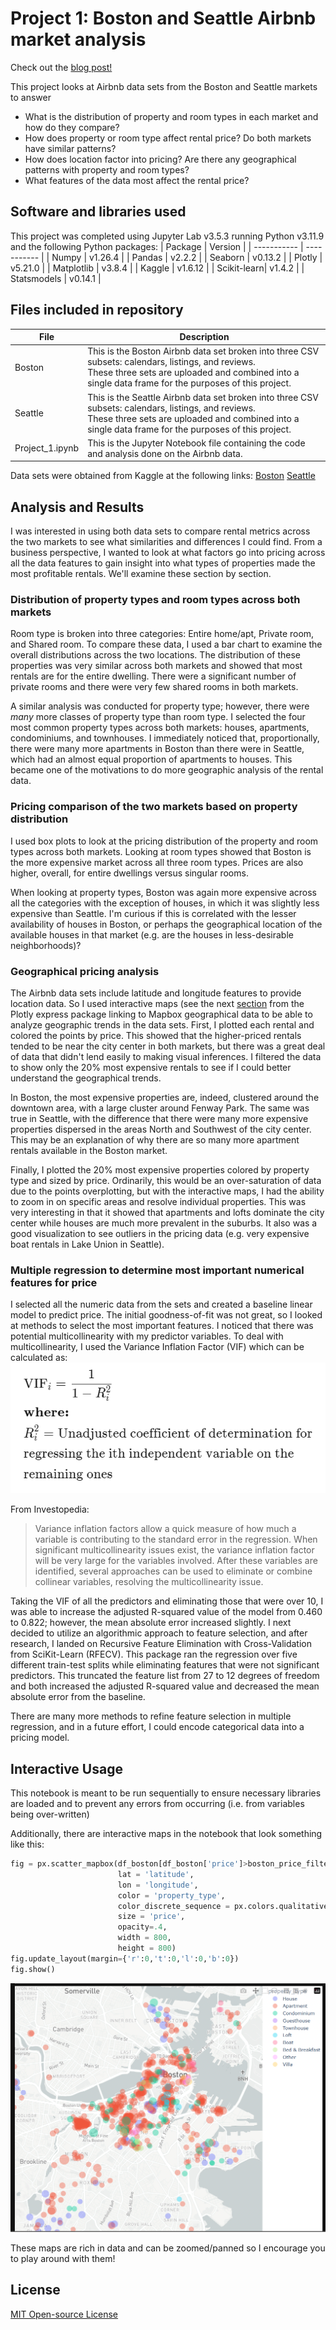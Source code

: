 # Project 1: Boston and Seattle Airbnb market analysis

Check out the [blog post!](https://medium.com/@keegankarbach_3270/growing-money-in-the-airbnb-market-01635cfbfb07)

This project looks at Airbnb data sets from the Boston and Seattle markets to answer
 - What is the distribution of property and room types in each market and how do they compare?
 - How does property or room type affect rental price? Do both markets have similar patterns?
 - How does location factor into pricing? Are there any geographical patterns with property and room types?
 - What features of the data most affect the rental price?
   
## Software and libraries used

This project was completed using Jupyter Lab v3.5.3 running Python v3.11.9 and the following Python packages:
| Package     |   Version   |
| ----------- | ----------- |
| Numpy       |   v1.26.4   |
| Pandas      |   v2.2.2    |
| Seaborn     |   v0.13.2   |
| Plotly      |   v5.21.0   |
| Matplotlib  |   v3.8.4    |
| Kaggle      |   v1.6.12   |
| Scikit-learn|   v1.4.2    |
| Statsmodels |    v0.14.1  |

## Files included in repository

| File | Description |
|------|-------------|
| Boston| This is the Boston Airbnb data set broken into three CSV subsets: calendars, listings, and reviews.<br>These three sets are uploaded and combined into a single data frame for the purposes of this project.|
| Seattle| This is the Seattle Airbnb data set broken into three CSV subsets: calendars, listings, and reviews.<br>These three sets are uploaded and combined into a single data frame for the purposes of this project.|
| Project_1.ipynb| This is the Jupyter Notebook file containing the code and analysis done on the Airbnb data. |

Data sets were obtained from Kaggle at the following links:
[Boston](https://www.kaggle.com/datasets/airbnb/boston/data)
[Seattle](https://www.kaggle.com/datasets/airbnb/seattle/data)

## Analysis and Results

I was interested in using both data sets to compare rental metrics across the two markets to see what similarities and differences I could find. From a business perspective, I wanted to look at what factors go into pricing across all the data features to gain insight into what types of properties made the most profitable rentals. We'll examine these section by section.

### Distribution of property types and room types across both markets

Room type is broken into three categories: Entire home/apt, Private room, and Shared room. To compare these data, I used a bar chart to examine the overall distributions across the two locations. The distribution of these properties was very similar across both markets and showed that most rentals are for the entire dwelling. There were a significant number of private rooms  and there were very few shared rooms in both markets.

A similar analysis was conducted for property type; however, there were *many* more classes of property type than room type. I selected the four most common property types across both markets: houses, apartments, condominiums, and townhouses. I immediately noticed that, proportionally, there were many more apartments in Boston than there were in Seattle, which had an almost equal proportion of apartments to houses. This became one of the motivations to do more geographic analysis of the rental data.

### Pricing comparison of the two markets based on property distribution

I used box plots to look at the pricing distribution of the property and room types across both markets. Looking at room types showed that Boston is the more expensive market across all three room types. Prices are also higher, overall, for entire dwellings versus singular rooms.

When looking at property types, Boston was again more expensive across all the categories with the exception of houses, in which it was slightly less expensive than Seattle. I'm curious if this is correlated with the lesser availability of houses in Boston, or perhaps the geographical location of the available houses in that market (e.g. are the houses in less-desirable neighborhoods)?

### Geographical pricing analysis

The Airbnb data sets include latitude and longitude features to provide location data. So I used interactive maps (see the next [section](#interactive-usage) from the Plotly express package linking to Mapbox geographical data to be able to analyze geographic trends in the data sets. First, I plotted each rental and colored the points by price. This showed that the higher-priced rentals tended to be near the city center in both markets, but there was a great deal of data that didn't lend easily to making visual inferences. I filtered the data to show only the 20% most expensive rentals to see if I could better understand the geographical trends.

In Boston, the most expensive properties are, indeed, clustered around the downtown area, with a large cluster around Fenway Park. The same was true in Seattle, with the difference that there were many more expensive properties dispersed in the areas North and Southwest of the city center. This may be an explanation of why there are so many more apartment rentals available in the Boston market.

Finally, I plotted the 20% most expensive properties colored by property type and sized by price. Ordinarily, this would be an over-saturation of data due to the points overplotting, but with the interactive maps, I had the ability to zoom in on specific areas and resolve individual properties. This was very interesting in that it showed that apartments and lofts dominate the city center while houses are much more prevalent in the suburbs. It also was a good visualization to see outliers in the pricing data (e.g. very expensive boat rentals in Lake Union in Seattle).

### Multiple regression to determine most important numerical features for price

I selected all the numeric data from the sets and created a baseline linear model to predict price. The initial goodness-of-fit was not great, so I looked at methods to select the most important features. I noticed that there was potential multicollinearity with my predictor variables. To deal with multicollinearity, I used the Variance Inflation Factor (VIF) which can be calculated as:
![vif](/Images/vif.png)

From Investopedia:
>Variance inflation factors allow a quick measure of how much a variable is contributing to the standard error in the regression. When significant multicollinearity issues exist, the variance inflation factor will be very large for the variables involved. After these variables are identified, several approaches can be used to eliminate or combine collinear variables, resolving the multicollinearity issue.

Taking the VIF of all the predictors and eliminating those that were over 10, I was able to increase the adjusted R-squared value of the model from 0.460 to 0.822; however, the mean absolute error increased slightly. I next decided to utilize an algorithmic approach to feature selection, and after research, I landed on Recursive Feature Elimination with Cross-Validation from SciKit-Learn (RFECV). This package ran the regression over five different train-test splits while eliminating features that were not significant predictors. This truncated the feature list from 27 to 12 degrees of freedom and both increased the adjusted R-squared value and decreased the mean absolute error from the baseline.

There are many more methods to refine feature selection in multiple regression, and in a future effort, I could encode categorical data into a pricing model.

## Interactive Usage

This notebook is meant to be run sequentially to ensure necessary libraries are loaded and to prevent any errors from occurring (i.e. from variables being over-written)

Additionally, there are interactive maps in the notebook that look something like this:
```python
fig = px.scatter_mapbox(df_boston[df_boston['price']>boston_price_filter],
                        lat = 'latitude',
                        lon = 'longitude',
                        color = 'property_type',
                        color_discrete_sequence = px.colors.qualitative.Plotly,
                        size = 'price',
                        opacity=.4,
                        width = 800,
                        height = 800)
fig.update_layout(margin={'r':0,'t':0,'l':0,'b':0})
fig.show()
```
![map image](/Images/Interactive_map.png)

These maps are rich in data and can be zoomed/panned so I encourage you to play around with them!

## License

[MIT Open-source License](LICENSE.txt)
